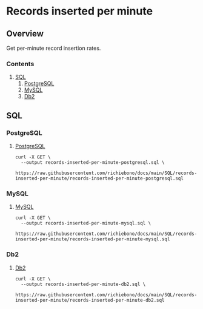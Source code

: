 # Records inserted per minute

## Overview

Get per-minute record insertion rates.

### Contents

1. [SQL](#sql)
    1. [PostgreSQL](#postgresql)
    1. [MySQL](#mysql)
    1. [Db2](#db2)

## SQL

### PostgreSQL

1. [PostgreSQL](records-inserted-per-minute-postgresql.sql)

    ```console
    curl -X GET \
      --output records-inserted-per-minute-postgresql.sql \
      https://raw.githubusercontent.com/richiebono/docs/main/SQL/records-inserted-per-minute/records-inserted-per-minute-postgresql.sql
    ```

### MySQL

1. [MySQL](records-inserted-per-minute-mysql.sql)

    ```console
    curl -X GET \
      --output records-inserted-per-minute-mysql.sql \
      https://raw.githubusercontent.com/richiebono/docs/main/SQL/records-inserted-per-minute/records-inserted-per-minute-mysql.sql
    ```

### Db2

1. [Db2](records-inserted-per-minute-db2.sql)

    ```console
    curl -X GET \
      --output records-inserted-per-minute-db2.sql \
      https://raw.githubusercontent.com/richiebono/docs/main/SQL/records-inserted-per-minute/records-inserted-per-minute-db2.sql
    ```
